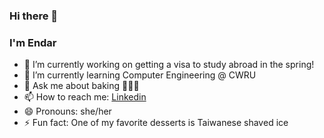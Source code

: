 ### Hi there 👋
### I'm Endar

- 🔭 I’m currently working on getting a visa to study abroad in the spring!
- 🌱 I’m currently learning Computer Engineering @ CWRU
- 💬 Ask me about baking 👩🏻‍🍳
- 📫 How to reach me: [Linkedin](https://www.linkedin.com/in/endar-li/)
- 😄 Pronouns: she/her
- ⚡ Fun fact: One of my favorite desserts is Taiwanese shaved ice
<!--
**endarli/endarli** is a ✨ _special_ ✨ repository because its `README.md` (this file) appears on your GitHub profile.

Here are some ideas to get you started:

- 🔭 I’m currently working on ...
- 🌱 I’m currently learning ...
- 👯 I’m looking to collaborate on ...
- 🤔 I’m looking for help with ...
- 💬 Ask me about ...
- 📫 How to reach me: ...
- 😄 Pronouns: ...
- ⚡ Fun fact: ...
-->
